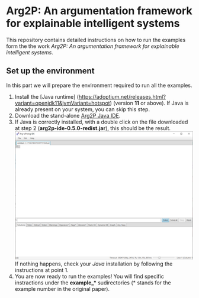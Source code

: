 ﻿# Arg2P: An argumentation framework for explainable intelligent systems

This repository contains detailed instructions on how to run the examples form the the work _Arg2P: An argumentation framework for explainable intelligent systems_.

## Set up the environment

In this part we will prepare the environment required to run all the examples.

1. Install the [Java runtime] (https://adoptium.net/releases.html?variant=openjdk11&jvmVariant=hotspot) (version **11** or above). If Java is already present on your system, you can skip this step.
2. Download the stand-alone [Arg2P Java IDE](https://github.com/tuProlog/arg2p-kt/releases/download/0.5.0/arg2p-ide-0.5.0-redist.jar).
3. If Java is correctly installed, with a double click on the file downloaded at step 2 (__arg2p-ide-0.5.0-redist.jar__), this should be the result.
![Arg2P IDE](images/arg2p.png)
If nothing happens, check your _Java_ installation by following the instructions at point 1.
4. You are now ready to run the examples! You will find specific instractions under the __example\_\*__ sudirectories (* stands for the example number in the original paper).
